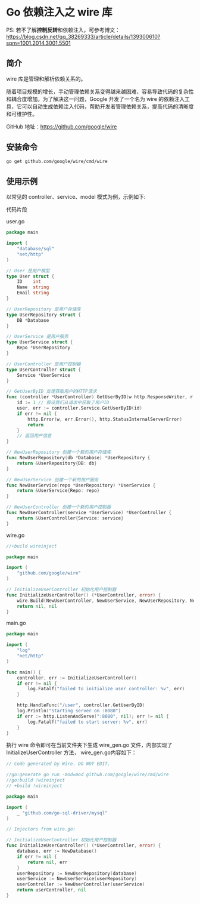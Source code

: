 # Go 依赖注入之 wire 库

PS: 若不了解**控制反转**和依赖注入，可参考博文：https://blog.csdn.net/qq_38269333/article/details/139300610?spm=1001.2014.3001.5501

## 简介

wire 库是管理和解析依赖关系的。

随着项目规模的增长，手动管理依赖关系变得越来越困难，容易导致代码的复杂性和耦合度增加。为了解决这一问题，Google 开发了一个名为 wire 的依赖注入工具，它可以自动生成依赖注入代码，帮助开发者管理依赖关系，提高代码的清晰度和可维护性。

GitHub 地址：https://github.com/google/wire

## 安装命令

```bash
go get github.com/google/wire/cmd/wire
```



## 使用示例

以常见的 controller、service、model 模式为例，示例如下:

代码片段

user.go

```go
package main

import (
    "database/sql"
    "net/http"
)

// User 是用户模型
type User struct {
    ID    int
    Name  string
    Email string
}

// UserRepository 是用户存储库
type UserRepository struct {
    DB *Database
}

// UserService 是用户服务
type UserService struct {
    Repo *UserRepository
}

// UserController 是用户控制器
type UserController struct {
    Service *UserService
}

// GetUserByID 处理获取用户的HTTP请求
func (controller *UserController) GetUserByID(w http.ResponseWriter, r *http.Request) {
    id := 1 // 假设我们从请求中获取了用户ID
    user, err := controller.Service.GetUserByID(id)
    if err != nil {
        http.Error(w, err.Error(), http.StatusInternalServerError)
        return
    }
    // 返回用户信息
}

// NewUserRepository 创建一个新的用户存储库
func NewUserRepository(db *Database) *UserRepository {
    return &UserRepository{DB: db}
}

// NewUserService 创建一个新的用户服务
func NewUserService(repo *UserRepository) *UserService {
    return &UserService{Repo: repo}
}

// NewUserController 创建一个新的用户控制器
func NewUserController(service *UserService) *UserController {
    return &UserController{Service: service}
}

```

wire.go
```go
//+build wireinject

package main

import (
    "github.com/google/wire"
)

// InitializeUserController 初始化用户控制器
func InitializeUserController() (*UserController, error) {
    wire.Build(NewUserController, NewUserService, NewUserRepository, NewDatabase)
    return nil, nil
}

```

main.go

```go
package main

import (
    "log"
    "net/http"
)

func main() {
    controller, err := InitializeUserController()
    if err != nil {
        log.Fatalf("failed to initialize user controller: %v", err)
    }

    http.HandleFunc("/user", controller.GetUserByID)
    log.Println("Starting server on :8080")
    if err := http.ListenAndServe(":8080", nil); err != nil {
        log.Fatalf("failed to start server: %v", err)
    }
}

```

执行 wire 命令即可在当前文件夹下生成 wire_gen.go 文件，内部实现了 InitializeUserController 方法， wire_gen.go内容如下：

```go
// Code generated by Wire. DO NOT EDIT.

//go:generate go run -mod=mod github.com/google/wire/cmd/wire
//go:build !wireinject
// +build !wireinject

package main

import (
	_ "github.com/go-sql-driver/mysql"
)

// Injectors from wire.go:

// InitializeUserController 初始化用户控制器
func InitializeUserController() (*UserController, error) {
	database, err := NewDatabase()
	if err != nil {
		return nil, err
	}
	userRepository := NewUserRepository(database)
	userService := NewUserService(userRepository)
	userController := NewUserController(userService)
	return userController, nil
}

```

